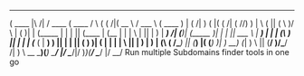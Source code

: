   _______            ______  _______  __    _        ______   ______   _______
(  ____ \|\     /| / ____ \(  ____ \/  \  ( (    /|(  __  \ / ___  \ (  ____ )
| (    \/| )   ( |( (    \/| (    \/\/) ) |  \  ( || (  \  )\/   \  \| (    )|
| (_____ | |   | || (____  | (__      | | |   \ | || |   ) |   ___) /| (____)|
(_____  )| |   | ||  ___ \ |  __)     | | | (\ \) || |   | |  (___ ( |     __)
      ) || |   | || (   ) )| (        | | | | \   || |   ) |      ) \| (\ (
/\____) || (___) |( (___) )| )      __) (_| )  \  || (__/  )/\___/  /| ) \ \__
\_______)(_______) \_____/ |/       \____/|/    )_)(______/ \______/ |/   \__/
Run multiple Subdomains finder tools in one go

